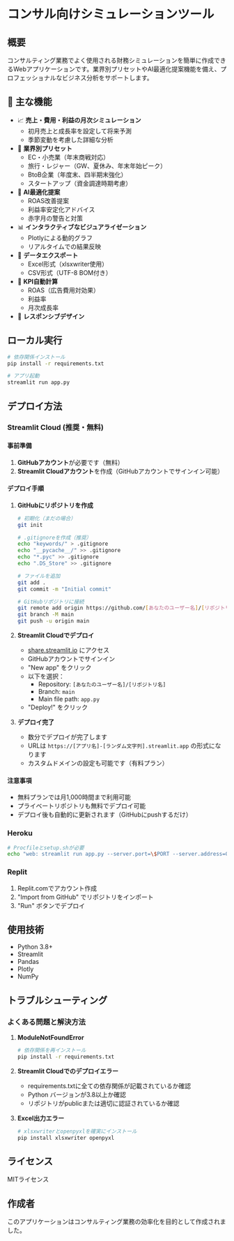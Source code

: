 # コンサル向けシミュレーションツール

## 概要
コンサルティング業務でよく使用される財務シミュレーションを簡単に作成できるWebアプリケーションです。業界別プリセットやAI最適化提案機能を備え、プロフェッショナルなビジネス分析をサポートします。

## 🌟 主な機能
- 📈 **売上・費用・利益の月次シミュレーション**
  - 初月売上と成長率を設定して将来予測
  - 季節変動を考慮した詳細な分析
- 🏢 **業界別プリセット**
  - EC・小売業（年末商戦対応）
  - 旅行・レジャー（GW、夏休み、年末年始ピーク）
  - BtoB企業（年度末、四半期末強化）
  - スタートアップ（資金調達時期考慮）
- 🤖 **AI最適化提案**
  - ROAS改善提案
  - 利益率安定化アドバイス
  - 赤字月の警告と対策
- 📊 **インタラクティブなビジュアライゼーション**
  - Plotlyによる動的グラフ
  - リアルタイムでの結果反映
- 📁 **データエクスポート**
  - Excel形式（xlsxwriter使用）
  - CSV形式（UTF-8 BOM付き）
- 🎯 **KPI自動計算**
  - ROAS（広告費用対効果）
  - 利益率
  - 月次成長率
- 📱 **レスポンシブデザイン**

## ローカル実行

```bash
# 依存関係インストール
pip install -r requirements.txt

# アプリ起動
streamlit run app.py
```

## デプロイ方法

### Streamlit Cloud (推奨・無料)

#### 事前準備
1. **GitHubアカウント**が必要です（無料）
2. **Streamlit Cloudアカウント**を作成（GitHubアカウントでサインイン可能）

#### デプロイ手順

1. **GitHubにリポジトリを作成**
   ```bash
   # 初期化（まだの場合）
   git init
   
   # .gitignoreを作成（推奨）
   echo "keywords/" > .gitignore
   echo "__pycache__/" >> .gitignore
   echo "*.pyc" >> .gitignore
   echo ".DS_Store" >> .gitignore
   
   # ファイルを追加
   git add .
   git commit -m "Initial commit"
   
   # GitHubリポジトリに接続
   git remote add origin https://github.com/[あなたのユーザー名]/[リポジトリ名].git
   git branch -M main
   git push -u origin main
   ```

2. **Streamlit Cloudでデプロイ**
   - [share.streamlit.io](https://share.streamlit.io) にアクセス
   - GitHubアカウントでサインイン
   - "New app" をクリック
   - 以下を選択：
     - Repository: `[あなたのユーザー名]/[リポジトリ名]`
     - Branch: `main`
     - Main file path: `app.py`
   - "Deploy!" をクリック

3. **デプロイ完了**
   - 数分でデプロイが完了します
   - URLは `https://[アプリ名]-[ランダム文字列].streamlit.app` の形式になります
   - カスタムドメインの設定も可能です（有料プラン）

#### 注意事項
- 無料プランでは月1,000時間まで利用可能
- プライベートリポジトリも無料でデプロイ可能
- デプロイ後も自動的に更新されます（GitHubにpushするだけ）

### Heroku
```bash
# Procfileとsetup.shが必要
echo "web: streamlit run app.py --server.port=\$PORT --server.address=0.0.0.0" > Procfile
```

### Replit
1. Replit.comでアカウント作成
2. "Import from GitHub" でリポジトリをインポート
3. "Run" ボタンでデプロイ

## 使用技術
- Python 3.8+
- Streamlit
- Pandas
- Plotly
- NumPy

## トラブルシューティング

### よくある問題と解決方法

1. **ModuleNotFoundError**
   ```bash
   # 依存関係を再インストール
   pip install -r requirements.txt
   ```

2. **Streamlit Cloudでのデプロイエラー**
   - requirements.txtに全ての依存関係が記載されているか確認
   - Python バージョンが3.8以上か確認
   - リポジトリがpublicまたは適切に認証されているか確認

3. **Excel出力エラー**
   ```bash
   # xlsxwriterとopenpyxlを確実にインストール
   pip install xlsxwriter openpyxl
   ```

## ライセンス
MITライセンス

## 作成者
このアプリケーションはコンサルティング業務の効率化を目的として作成されました。